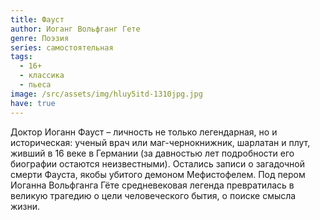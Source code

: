 ```yaml
---
title: Фауст
author: Иоганг Вольфганг Гете
genre: Поэзия
series: самостоятельная
tags:
  - 16+
  - классика
  - пьеса
image: /src/assets/img/hluy5itd-1310jpg.jpg
have: true
---
```

Доктор Иоганн Фауст – личность не только легендарная, но и историческая: ученый врач или маг-чернокнижник, шарлатан и плут, живший в 16 веке в Германии (за давностью лет подробности его биографии остаются неизвестными). Остались записи о загадочной смерти Фауста, якобы убитого демоном Мефистофелем. Под пером Иоганна Вольфганга Гёте средневековая легенда превратилась в великую трагедию о цели человеческого бытия, о поиске смысла жизни.
